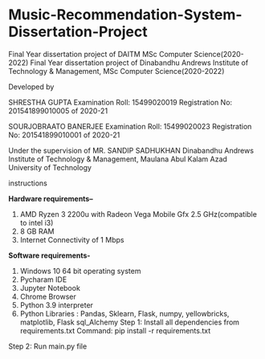# Music-Recommendation-System-Dissertation-Project
Final Year dissertation project of DAITM MSc Computer Science(2020-2022)
Final Year dissertation project of Dinabandhu Andrews Institute of Technology & Management, MSc Computer Science(2020-2022)

Developed by

SHRESTHA GUPTA Examination Roll: 15499020019 Registration No: 201541899010005 of 2020-21

SOURJOBRAATO BANERJEE Examination Roll: 15499020023 Registration No: 201541899010001 of 2020-21

Under the supervision of MR. SANDIP SADHUKHAN Dinabandhu Andrews Institute of Technology & Management, Maulana Abul Kalam Azad University of Technology

instructions

**Hardware requirements–**

1. AMD Ryzen 3 2200u with Radeon Vega Mobile Gfx 2.5 GHz(compatible to intel i3)
2. 8 GB RAM
3. Internet Connectivity of 1 Mbps

**Software requirements-**

1. Windows 10 64 bit operating system
2. Pycharam IDE
3. Jupyter Notebook
4. Chrome Browser
5. Python 3.9 interpreter
6. Python Libraries : Pandas, Sklearn, Flask, numpy, yellowbricks, matplotlib, Flask sql_Alchemy
Step 1: Install all dependencies from requirements.txt Command: pip install -r requirements.txt

Step 2: Run main.py file
